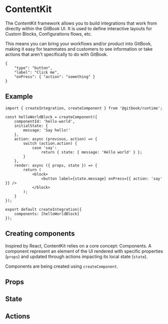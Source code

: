 # ContentKit

The ContentKit framework allows you to build integrations that work from directly within the GitBook UI. It is used to define interactive layouts for Custom Blocks, Configurations flows, etc.

This means you can bring your workflows and/or product into GitBook, making it easy for teammates and customers to see information or take actions that aren't specifically to do with GitBook.

```contentkit
{
    "type": "button",
    "label": "Click me",
    "onPress": { "action": "something" }
}
```

## Example

```tsx
import { createIntegration, createComponent } from '@gitbook/runtime';

const helloWorldBlock = createComponent({
    componentId: 'hello-world',
    initialState: {
        message: 'Say hello!'
    },
    action: async (previous, action) => {
        switch (action.action) {
            case 'say':
                return { state: { message: 'Hello world' } };
        }
    },
    render: async ({ props, state }) => {
        return (
            <block>
                <button label={state.message} onPress={{ action: 'say' }} />
            </block>
        );
    }
});

export default createIntegration({
    components: [helloWorldBlock]
});
```

## Creating components

Inspired by React, ContentKit relies on a core concept: Components. A component represent an element of the UI rendered with specific properties (`props`) and updated through actions impacting its local state (`state`).

Components are being created using `createComponent`.

## Props

## State

## Actions
